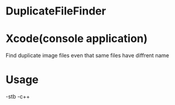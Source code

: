 # DuplicateFileFinder
# Xcode(console application)

Find duplicate image files even that same files have diffrent name
# Usage
-stb
-c++
